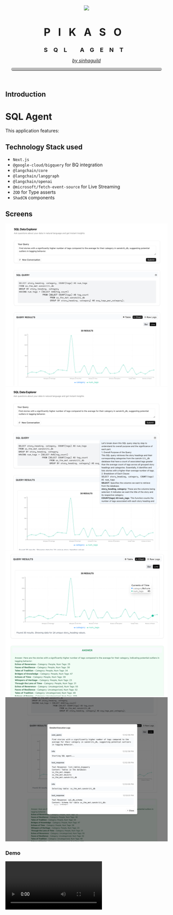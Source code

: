 <div style="padding:18px">
<p align="center">
    <img src="https://i.imgur.com/5sGXVWv.png" height="250">
    <h1 align="center" style="letter-spacing:24px;font-size:32px;">PIKASO</h1>
    <h1 align="center" style="letter-spacing:18px;font-size:18px;">SQL AGENT</h1>
</p>
  <a href="https://github.com/sinhaGuild">
    <p align="center" style="font-weight:normal;text-underline-offset:8px;font-style:italic;">by sinhaguild</p>
  </a>
    <hr style="border-top:8px solid #bbb;border-radius:5px;" />
</div>

## Introduction

# SQL Agent
This application features:


## Technology Stack used
- `Next.js`
- `@google-cloud/bigquery` for BQ integration
- `@langchain/core`
- `@langchain/langgraph`
- `@langchain/openai`
- `@microsoft/fetch-event-source` for Live Streaming
- `ZOD` for Type asserts
- `ShadCN` components

## Screens

![img_1_2025-03](imgs/fb06183273174cc460653eaddeee7b2ead4633c16884fded16685653e65c64bb.png)  
![img_2_2025-03](imgs/9d773361365536c12793411d7c1f87b5fb2e455ece2ee1650edb399d2e160072.png)  
![img_3_2025-03](imgs/88d55cff31da57163b70f537303cf0711ef10c96c5b25256a047cc4487dc3633.png)  
![img_4_2025-03](imgs/10788eed4fc6e9154b1a9e5e61450138fe8a7ec6ce6fdf661e3e85fd58f0b3c9.png)  


### Demo
![Demo](./public/sql_agent_demo.mp4)


